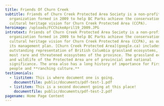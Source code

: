 ```yaml
---
title: Friends Of Churn Creek
subtitle: Friends of Churn Creek Protected Area Society is a non-profit
  organization formed in 2009 to help BC Parks achieve the conservation and
  cultural heritage vision for Churn Creek Protected Area (CCPA).
heroimage: /uploads/FCChikeApril19_2009.JPG
introtext: Friends of Churn Creek Protected Area Society is a non-profit
  organization formed in 2009 to help BC Parks achieve the conservation and
  cultural heritage vision for Churn Creek Protected Area (CCPA), as outlined in
  its management plan. [Churn Creek Protected Area](google.ca) includes
  outstanding representation of British Columbia grassland ecosystems, among the
  most rare and threatened ecosystems of the province. The grassland ecosystems
  and wildlife of the Protected Area are of provincial and national
  significance. The area also has a long history of importance for First Nations
  people and **ranching culture.**
testimonials:
  - listitem: This is where document one is going.
    documentfile: public/documents/pdf-test-1.pdf
  - listitem: T﻿his is a second document going at this place!
    documentfile: public/documents/pdf-test-2.pdf
pagename: Home Page Content
---
```


